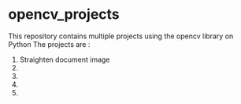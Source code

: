 # opencv_projects

This repository contains multiple projects using the opencv library on Python
The projects are :
1. Straighten document image
2.
3.
4.
5.
